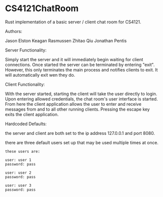 CS4121ChatRoom
==============

Rust implementation of a basic server / client chat room for CS4121.

Authors:

Jason Elston
Keagan Rasmussen
Zhitao Qiu
Jonathan Pentis

Server Functionality:

Simply start the server and it will immediately begin waiting for
client connections. Once started the server can be terminated by
entering "exit". However, this only terminates the main process
and notifies clients to exit. It will automatically exit wen they do.

Client Functionality:

With the server started, starting the client will take the user
directly to login. Upon entering allowed credentials, the chat room's
user interface is started. From here the client application allows
the user to enter and receive messages from and to all other running
clients. Pressing the escape key exits the client application.

Hardcoded Defaults:

the server and client are both set to the ip address 127.0.0.1 and
port 8080.

there are three default users set up that may be used multiple times
at once.

	these users are:

	user: user 1 
	password: pass

	user: user 2 
	password: pass

	user: user 3
	password: pass